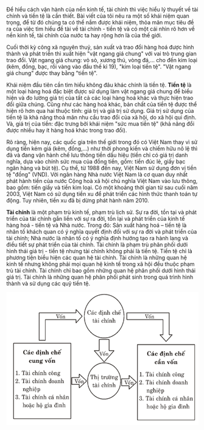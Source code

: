 Để hiểu cách vận hành của nền kinh tế, tài chính thì việc hiểu lý thuyết về tài chính và tiền tệ là cần thiết. Bài viết của tôi nêu ra một số khái niệm quan trọng, để từ đó chúng ta có thể nắm được khái niệm, thỏa mãn mục tiêu đề ra của việc tìm hiểu đề tài về tài chính - tiền tệ và có một cái nhìn rõ hơn về nền kinh tế, tài chính của nước ta hay rộng hơn là của thế giới.

Cuối thời kỳ công xã nguyên thuỷ, sản xuất và trao đổi hàng hoá được hình thành và phát triển thì xuất hiện "vật ngang giá chung" với vai trò trung gian trao đổi. Vật ngang giá chung: vỏ sò, xương thú, vòng đá,... cho đến kim loại (kẽm, đồng, bạc, rồi vàng vào đầu thế kỉ 19), "kim loại tiền tệ". "Vật ngang giá chung" được thay bằng "tiền tệ".

Khái niệm đầu tiên cần tìm hiểu không đâu khác chính là tiền tệ. **Tiền tệ** là một loại hàng hoá đặc biệt được sử dụng làm vật ngang giá chung để biểu hiện và đo lường giá trị của tất cả các loại hàng hoá khác và thực hiện trao đổi giữa chúng. Cũng như các hàng hoá khác, bản chất của tiền tệ được thể hiện rõ hơn qua hai thuộc tính: giá trị và giá trị sử dụng. Giá trị sử dụng của tiền tệ là khả năng thoả mãn nhu cầu trao đổi của xã hội, do xã hội qui định. Và, giá trị của tiền: đặc trưng bởi khái niệm "sức mua tiền tệ" (khả năng đổi được nhiều hay ít hàng hoá khác trong trao đổi).

Rõ ràng, hiện nay, các quốc gia trên thế giới trong đó có Việt Nam thay vì sử dụng tiền kém giá (kẽm, đồng,...) như thời phong kiến và chiếm hữu nô lệ thì đã và đang vận hành chế lưu thông tiền dấu hiệu (tiền chỉ có giá trị danh nghĩa, dựa vào chính sức mua của đồng tiền, gồm: tiền đúc lẻ, giấy bạc ngân hàng và bút tệ). Cụ thể, từ 1988 đến nay, Việt Nam sử dụng đơn vị tiền tệ "đồng" (VND). Với ngân hàng Nhà nước Việt Nam là cơ quan duy nhất phát hành tiền của nước Cộng hoà xã hội chủ nghĩa Việt Nam vào lưu thông, bao gồm: tiến giấy và tiền kim
loại. Có một khoảng thời gian từ sau cuối năm 2003, Việt Nam có sử dụng tiền xu để phát triển các hình thức thanh toán tự động. Tuy nhiên, tiền xu đã bị dừng phát hành năm 2010.

**Tài chính** là một phạm trù kinh tế, phạm trù lịch sử. Sự ra đời, tồn tại và phát triển của tài chính gắn liền với sự ra đời, tồn lại và phát triển của kinh tế hàng hoá - tiền tệ và Nhà nước. Trong đó: Sản xuất hàng hoá – tiền tệ là nhân tố khách quan có ý nghĩa quyết định đối với sự ra đời và phát triển của tài chính; Nhà nước là nhân tố có ý nghĩa định hướng tạo ra hành lang và điều tiết sự phát triển của tài chính. Tài chính là phạm trù phân phối dưới hình thái giá trị - tiền tệ nhưng tài chính không phải là tiền tệ. Tiền tệ chỉ là phương tiện biểu hiện các quan hệ tài chính. Tài chính là những quan hệ kinh tế nhưng không phải mọi quan hệ kinh tế trong xã hội đều thuộc phạm trù tài chính. Tài chính chỉ bao gồm những quan hệ phân phối dưới hình thái giá trị. Tài chính là những quan hệ phân phối phát sinh trong quá trình hình thành và sử dụng các quỹ tiền tệ.

![](./media/HeThongTaiChinh.png)

